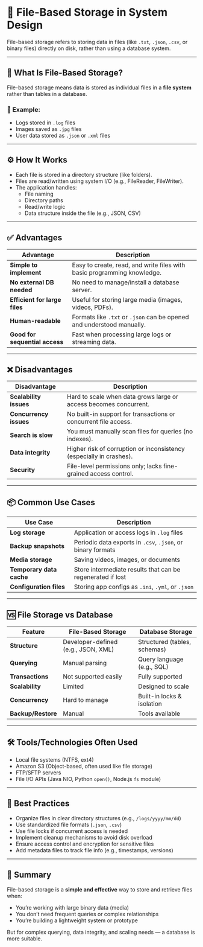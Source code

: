 # 📂 File-Based Storage in System Design

File-based storage refers to storing data in files (like `.txt`, `.json`, `.csv`, or binary files) directly on disk, rather than using a database system.

---

## 📌 What Is File-Based Storage?

File-based storage means data is stored as individual files in a **file system** rather than tables in a database.

### 🔸 Example:
- Logs stored in `.log` files
- Images saved as `.jpg` files
- User data stored as `.json` or `.xml` files

---

## ⚙️ How It Works

- Each file is stored in a directory structure (like folders).
- Files are read/written using system I/O (e.g., FileReader, FileWriter).
- The application handles:
  - File naming
  - Directory paths
  - Read/write logic
  - Data structure inside the file (e.g., JSON, CSV)

---

## ✅ Advantages

| Advantage               | Description                                                                 |
|-------------------------|-----------------------------------------------------------------------------|
| **Simple to implement** | Easy to create, read, and write files with basic programming knowledge.     |
| **No external DB needed** | No need to manage/install a database server.                             |
| **Efficient for large files** | Useful for storing large media (images, videos, PDFs).              |
| **Human-readable**      | Formats like `.txt` or `.json` can be opened and understood manually.       |
| **Good for sequential access** | Fast when processing large logs or streaming data.               |

---

## ❌ Disadvantages

| Disadvantage            | Description                                                                 |
|-------------------------|-----------------------------------------------------------------------------|
| **Scalability issues**  | Hard to scale when data grows large or access becomes concurrent.           |
| **Concurrency issues**  | No built-in support for transactions or concurrent file access.             |
| **Search is slow**      | You must manually scan files for queries (no indexes).                      |
| **Data integrity**      | Higher risk of corruption or inconsistency (especially in crashes).         |
| **Security**            | File-level permissions only; lacks fine-grained access control.             |

---

## 📦 Common Use Cases

| Use Case                    | Description                                                      |
|----------------------------|------------------------------------------------------------------|
| **Log storage**            | Application or access logs in `.log` files                       |
| **Backup snapshots**       | Periodic data exports in `.csv`, `.json`, or binary formats      |
| **Media storage**          | Saving videos, images, or documents                              |
| **Temporary data cache**   | Store intermediate results that can be regenerated if lost       |
| **Configuration files**    | Storing app configs as `.ini`, `.yml`, or `.json`                |

---

## 🆚 File Storage vs Database

| Feature             | File-Based Storage                      | Database Storage                      |
|---------------------|------------------------------------------|----------------------------------------|
| **Structure**       | Developer-defined (e.g., JSON, XML)     | Structured (tables, schemas)          |
| **Querying**        | Manual parsing                          | Query language (e.g., SQL)             |
| **Transactions**    | Not supported easily                    | Fully supported                        |
| **Scalability**     | Limited                                  | Designed to scale                      |
| **Concurrency**     | Hard to manage                          | Built-in locks & isolation             |
| **Backup/Restore**  | Manual                                  | Tools available                        |

---

## 🛠️ Tools/Technologies Often Used

- Local file systems (NTFS, ext4)
- Amazon S3 (Object-based, often used like file storage)
- FTP/SFTP servers
- File I/O APIs (Java NIO, Python `open()`, Node.js `fs` module)

---

## 🔐 Best Practices

- Organize files in clear directory structures (e.g., `/logs/yyyy/mm/dd`)
- Use standardized file formats (`.json`, `.csv`)
- Use file locks if concurrent access is needed
- Implement cleanup mechanisms to avoid disk overload
- Ensure access control and encryption for sensitive files
- Add metadata files to track file info (e.g., timestamps, versions)

---

## 📘 Summary

File-based storage is a **simple and effective** way to store and retrieve files when:
- You’re working with large binary data (media)
- You don’t need frequent queries or complex relationships
- You’re building a lightweight system or prototype

But for complex querying, data integrity, and scaling needs — a database is more suitable.
